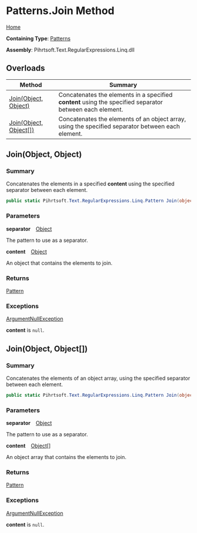 # Patterns\.Join Method

[Home](../../../../../../README.md)

**Containing Type**: [Patterns](../README.md)

**Assembly**: Pihrtsoft\.Text\.RegularExpressions\.Linq\.dll

## Overloads

| Method | Summary |
| ------ | ------- |
| [Join(Object, Object)](#Pihrtsoft_Text_RegularExpressions_Linq_Patterns_Join_System_Object_System_Object_) | Concatenates the elements in a specified **content** using the specified separator between each element\. |
| [Join(Object, Object\[\])](#Pihrtsoft_Text_RegularExpressions_Linq_Patterns_Join_System_Object_System_Object___) | Concatenates the elements of an object array, using the specified separator between each element\. |

## Join\(Object, Object\) <a name="Pihrtsoft_Text_RegularExpressions_Linq_Patterns_Join_System_Object_System_Object_"></a>

### Summary

Concatenates the elements in a specified **content** using the specified separator between each element\.

```csharp
public static Pihrtsoft.Text.RegularExpressions.Linq.Pattern Join(object separator, object content)
```

### Parameters

**separator** &ensp; [Object](https://docs.microsoft.com/en-us/dotnet/api/system.object)

The pattern to use as a separator\.

**content** &ensp; [Object](https://docs.microsoft.com/en-us/dotnet/api/system.object)

An object that contains the elements to join\.

### Returns

[Pattern](../../Pattern/README.md)

### Exceptions

[ArgumentNullException](https://docs.microsoft.com/en-us/dotnet/api/system.argumentnullexception)

**content** is `null`\.

## Join\(Object, Object\[\]\) <a name="Pihrtsoft_Text_RegularExpressions_Linq_Patterns_Join_System_Object_System_Object___"></a>

### Summary

Concatenates the elements of an object array, using the specified separator between each element\.

```csharp
public static Pihrtsoft.Text.RegularExpressions.Linq.Pattern Join(object separator, params object[] content)
```

### Parameters

**separator** &ensp; [Object](https://docs.microsoft.com/en-us/dotnet/api/system.object)

The pattern to use as a separator\.

**content** &ensp; [Object](https://docs.microsoft.com/en-us/dotnet/api/system.object)\[\]

An object array that contains the elements to join\.

### Returns

[Pattern](../../Pattern/README.md)

### Exceptions

[ArgumentNullException](https://docs.microsoft.com/en-us/dotnet/api/system.argumentnullexception)

**content** is `null`\.

